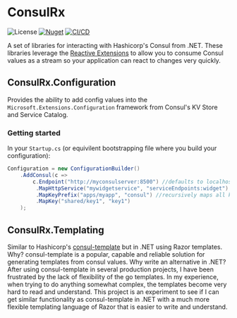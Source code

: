 # ConsulRx
![License](https://img.shields.io/badge/license-MIT-green)
[![Nuget](https://img.shields.io/nuget/v/ConsulRx.Configuration)](https://www.nuget.org/packages/ConsulRx.Configuration)
[![CI/CD](https://gitlab.com/andyalm/consul-rx/badges/master/pipeline.svg)](https://gitlab.com/andyalm/consul-rx/pipelines)

A set of libraries for interacting with Hashicorp's Consul from .NET. These libraries leverage the [Reactive Extensions](https://github.com/Reactive-Extensions/Rx.NET) to allow you to consume Consul values as a stream so your application can react to changes very quickly.

## ConsulRx.Configuration
Provides the ability to add config values into the `Microsoft.Extensions.Configuration` framework from Consul's KV Store and Service Catalog.

### Getting started

In your `Startup.cs` (or equivilent bootstrapping file where you build your configuration):

```c#
Configuration = new ConfigurationBuilder()
    .AddConsul(c =>
        c.Endpoint("http://myconsulserver:8500") //defaults to localhost if you omit
         .MapHttpService("mywidgetservice", "serviceEndpoints:widget") //maps the address of the consul service mywidgetservice to the serviceEndpoints:widget config key in IConfiguration
         .MapKeyPrefix("apps/myapp", "consul") //recursively maps all keys underneath apps/myapp to live in equivilent structure under the consul section in IConfiguration
         .MapKey("shared/key1", "key1")
    );
```

## ConsulRx.Templating
Similar to Hashicorp's [consul-template](https://github.com/hashicorp/consul-template) but in .NET using Razor templates. Why? consul-template is a popular, capable and reliable solution for generating templates from consul values.
Why write an alternative in .NET? After using consul-template in several production projects, I have been frustrated by the lack of flexibility of the go templates.
In my experience, when trying to do anything somewhat complex, the templates become very hard to read and understand. This project is an experiment to see if I can get similar
functionality as consul-template in .NET with a much more flexible templating language of Razor that is easier to write and understand.